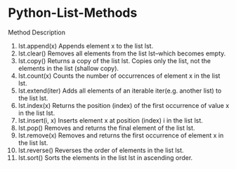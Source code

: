 # Python-List-Methods

Method	                  Description
1) lst.append(x)	        Appends element x to the list lst.
2) lst.clear()	          Removes all elements from the list lst–which becomes empty.
3) lst.copy()	            Returns a copy of the list lst. Copies only the list, not the elements in the list (shallow copy).
4) lst.count(x)	          Counts the number of occurrences of element x in the list lst.
5) lst.extend(iter)	      Adds all elements of an iterable iter(e.g. another list) to the list lst.
6) lst.index(x)	          Returns the position (index) of the first occurrence of value x in the list lst.
7) lst.insert(i, x)	      Inserts element x at position (index) i in the list lst.
8) lst.pop()	            Removes and returns the final element of the list lst.
9) lst.remove(x)	        Removes and returns the first occurrence of element x in the list lst.
10) lst.reverse()	        Reverses the order of elements in the list lst.
11) lst.sort()	          Sorts the elements in the list lst in ascending order.
